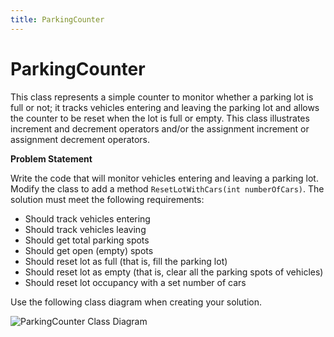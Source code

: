 ```yaml
---
title: ParkingCounter
---
```

# ParkingCounter

This class represents a simple counter to monitor whether a parking lot is full or not; it tracks vehicles entering and leaving the parking lot and allows the counter to be reset when the lot is full or empty. This class illustrates increment and decrement operators and/or the assignment increment or assignment decrement operators.

**Problem Statement**

Write the code that will monitor vehicles entering and leaving a parking lot. Modify the class to add a method `ResetLotWithCars(int numberOfCars)`. The solution must meet the following requirements:

* Should track vehicles entering
* Should track vehicles leaving
* Should get total parking spots
* Should get open (empty) spots
* Should reset lot as full (that is, fill the parking lot)
* Should reset lot as empty (that is, clear all the parking spots of vehicles)
* Should reset lot occupancy with a set number of cars

Use the following class diagram when creating your solution.

![ParkingCounter Class Diagram](./E-ParkingCounter.png) 

